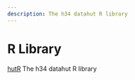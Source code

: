 ```yaml
---
description: The h34 datahut R library
---
```


# R Library

[hutR](https://github.com/hut34/hutR) The h34 datahut R library



